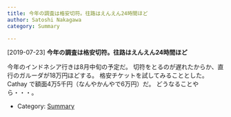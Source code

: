 ```yaml
---
title: 今年の調査は格安切符。往路はえんえん24時間ほど
author: Satoshi Nakagawa
category: Summary

---
```


[2019-07-23] **今年の調査は格安切符。往路はえんえん24時間ほど** 

 今年のインドネシア行きは8月中旬の予定だ。
切符をとるのが遅れたからか、直行のガルーダが18万円ほどする。
格安チケットを試してみることとした。
Cathay で額面4万5千円（なんやかんやで6万円）だ。
どうなることやら・・・。

- Category: [Summary](https://merapano.github.io/categories.html#Summary)

